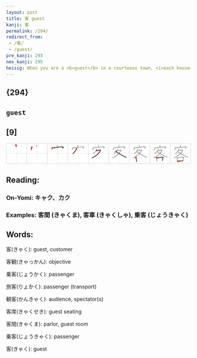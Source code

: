 ```yaml
---
layout: post
title: 客 guest
kanji: 客
permalink: /294/
redirect_from:
 - /客/
 - /guest/
pre_kanji: 293
nex_kanji: 295
heisig: When you are a <b>guest</b> in a courteous town, <i>each house</i>hold has its own way of welcoming you, and <i>each house</i> becomes your home.
---
```


## {294}

## `guest`

## [9]

<div class="stroke"><img src="../images/E5AEA2.png" /></div>

## Reading:

### On-Yomi: キャク、カク

### Examples: 客間 (きゃくま), 客車 (きゃくしゃ), 乗客 (じょうきゃく)

## Words:

客(きゃく): guest, customer

客観(きゃっかん): objective

乗客(じょうかく): passenger

旅客(りょかく): passenger (transport)

観客(かんきゃく): audience, spectator(s)

客席(きゃくせき): guest seating

客間(きゃくま): parlor, guest room

乗客(じょうきゃく): passenger

客(きゃく): guest
